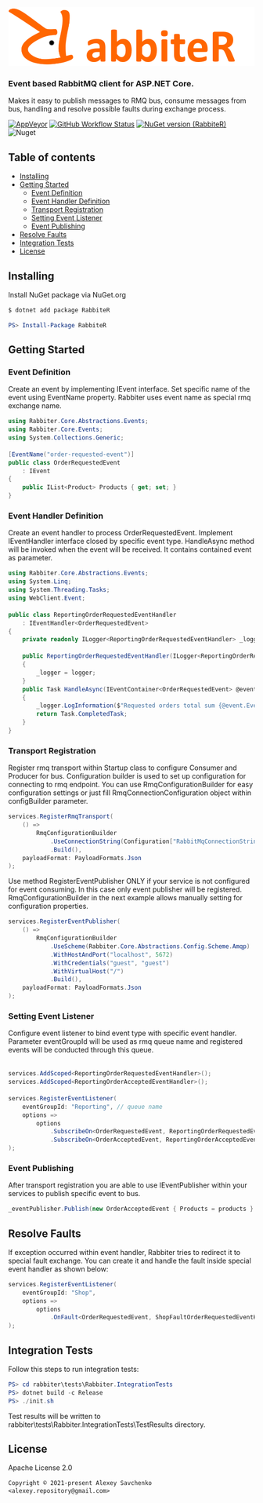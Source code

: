 [![logo](docs/assets/logo-sm.png)](https://github.com/goOrn/RabbiteR)
### Event based RabbitMQ client for ASP.NET Core.
Makes it easy to publish messages to RMQ bus, consume messages from bus, handling and resolve possible faults during exchange process.

[![AppVeyor](https://img.shields.io/appveyor/build/goOrn/RabbiteR)](https://ci.appveyor.com/project/goOrn/rabbiter)
[![GitHub Workflow Status](https://img.shields.io/github/workflow/status/goOrn/RabbiteR/Integration%20Tests?label=tests)](https://github.com/goOrn/RabbiteR/actions)
[![NuGet version (RabbiteR)](https://img.shields.io/nuget/vpre/RabbiteR?color=orange&label=nuget%20package)](https://www.nuget.org/packages/RabbiteR/0.5.0)
![Nuget](https://img.shields.io/nuget/dt/RabbiteR?color=orange)
## Table of contents
- [Installing](#installing)
- [Getting Started](#getting-started)
    - [Event Definition](#event-definition)
    - [Event Handler Definition](#event-handler-definition)
    - [Transport Registration](#transport-registration)
    - [Setting Event Listener](#setting-event-listener)
    - [Event Publishing](#event-publishing)
- [Resolve Faults](#resolve-faults)
- [Integration Tests](#integration-tests)
- [License](#license)

## Installing
Install NuGet package via NuGet.org

```sh
$ dotnet add package RabbiteR
```
```powershell
PS> Install-Package RabbiteR
```
## Getting Started
### Event Definition

Create an event by implementing IEvent interface.
Set specific name of the event using EventName property.
Rabbiter uses event name as special rmq exchange name.

```csharp
using Rabbiter.Core.Abstractions.Events;
using Rabbiter.Core.Events;
using System.Collections.Generic;

[EventName("order-requested-event")]
public class OrderRequestedEvent
    : IEvent
{
    public IList<Product> Products { get; set; }
}

```
### Event Handler Definition

Create an event handler to process OrderRequestedEvent. 
Implement IEventHandler interface closed by specific event type.
HandleAsync method will be invoked when the event will be received.
It contains contained event as parameter.

```csharp
using Rabbiter.Core.Abstractions.Events;
using System.Linq;
using System.Threading.Tasks;
using WebClient.Event;

public class ReportingOrderRequestedEventHandler
    : IEventHandler<OrderRequestedEvent>
{
    private readonly ILogger<ReportingOrderRequestedEventHandler> _logger;

    public ReportingOrderRequestedEventHandler(ILogger<ReportingOrderRequestedEventHandler> logger)
    {
        _logger = logger;
    }
    public Task HandleAsync(IEventContainer<OrderRequestedEvent> @event)
    {
        _logger.LogInformation($"Requested orders total sum {@event.Event.Products.Sum(p => p.UnitPrice)}$");
        return Task.CompletedTask;
    }
}

```

### Transport Registration
Register rmq transport within Startup class to configure Consumer and Producer for bus.
Configuration builder is used to set up configuration for connecting to rmq endpoint.
You can use RmqConfigurationBuilder for easy configuration settings or just fill RmqConnectionConfiguration object within configBuilder parameter.  

```csharp
services.RegisterRmqTransport(
    () =>
        RmqConfigurationBuilder
            .UseConnectionString(Configuration["RabbitMqConnectionString"])
            .Build(),
    payloadFormat: PayloadFormats.Json
);

```
Use method RegisterEventPublisher ONLY if your service is not configured for event consuming.
In this case only event publisher will be registered.
RmqConfigurationBuilder in the next example allows manually setting for configuration properties.

```csharp
services.RegisterEventPublisher(
    () =>
        RmqConfigurationBuilder
            .UseScheme(Rabbiter.Core.Abstractions.Config.Scheme.Amqp)
            .WithHostAndPort("localhost", 5672)
            .WithCredentials("guest", "guest")
            .WithVirtualHost("/")
            .Build(),
    payloadFormat: PayloadFormats.Json
);

```

### Setting Event Listener

Configure event listener to bind event type with specific event handler.
Parameter eventGroupId will be used as rmq queue name and registered events will be conducted through this queue.

```csharp

services.AddScoped<ReportingOrderRequestedEventHandler>();
services.AddScoped<ReportingOrderAcceptedEventHandler>();

services.RegisterEventListener(
    eventGroupId: "Reporting", // queue name
    options =>
        options
            .SubscribeOn<OrderRequestedEvent, ReportingOrderRequestedEventHandler>()
            .SubscribeOn<OrderAcceptedEvent, ReportingOrderAcceptedEventHandler>()
);

```

### Event Publishing

After transport registration you are able to use IEventPublisher within your services to publish specific event to bus.
```csharp
_eventPublisher.Publish(new OrderAcceptedEvent { Products = products }
```

## Resolve Faults

If exception occurred within event handler, Rabbiter tries to redirect it to special fault exchange. 
You can create it and handle the fault inside special event handler as shown below:

```csharp
services.RegisterEventListener(
    eventGroupId: "Shop",
    options =>
        options
            .OnFault<OrderRequestedEvent, ShopFaultOrderRequestedEventHandler>()
);
```

## Integration Tests

Follow this steps to run integration tests:

```powershell
PS> cd rabbiter\tests\Rabbiter.IntegrationTests
PS> dotnet build -c Release
PS> ./init.sh
```
Test results will be written to rabbiter\tests\Rabbiter.IntegrationTests\TestResults directory.

## License

Apache License 2.0
```
Copyright © 2021-present Alexey Savchenko <alexey.repository@gmail.com>
```
